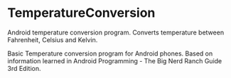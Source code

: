 # TemperatureConversion
Android temperature conversion program. Converts temperature between Fahrenheit, Celsius and Kelvin.

Basic Temperature conversion program for Android phones.  Based on information learned in 
Android Programming - The Big Nerd Ranch Guide 3rd Edition.
